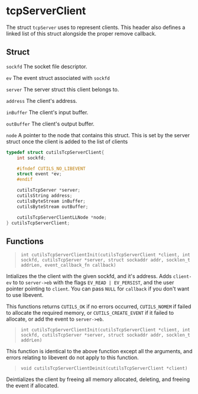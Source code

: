 # tcpServerClient

The struct `tcpServer` uses to represent clients. This header also defines a linked list of this struct alongside the proper remove callback.


## Struct

`sockfd` The socket file descriptor.

`ev` The event struct associated with `sockfd`

`server` The server struct this client belongs to.

`address` The client's address.

`inBuffer` The client's input buffer.

`outBuffer` The client's output buffer.

`node` A pointer to the node that contains this struct. This is set by the server struct once the client is added to the list of clients

```c
typedef struct cutilsTcpServerClient{
	int sockfd;

	#ifndef CUTILS_NO_LIBEVENT
	struct event *ev;
	#endif

	cutilsTcpServer *server;
	cutilsString address;
	cutilsByteStream inBuffer;
	cutilsByteStream outBuffer;

	cutilsTcpServerClientLLNode *node;
} cutilsTcpServerClient;
```

## Functions

>`int cutilsTcpServerClientInit(cutilsTcpServerClient *client, int sockfd, cutilsTcpServer *server,
	struct sockaddr addr, socklen_t addrLen, event_callback_fn callback)`

Intializes the the client with the given sockfd, and it's address. Adds `client-ev` to to `server->eb` with the flags `EV_READ | EV_PERSIST`, and the user pointer pointing to `client`. You can pass `NULL` for `callback` if you don't want to use libevent.

This functions returns `CUTILS_OK` if no errors occurred, `CUTILS_NOMEM` if failed to allocate the required memory, or `CUTILS_CREATE_EVENT` if it failed to allocate, or add the event to `server->eb`.

>`int cutilsTcpServerClientInit(cutilsTcpServerClient *client, int sockfd, cutilsTcpServer *server,
	struct sockaddr addr, socklen_t addrLen)`

This function is identical to the above function except all the arguments, and errors relating to libevent do not apply to this function.

>`void cutilsTcpServerClientDeinit(cutilsTcpServerClient *client)`

Deintializes the client by freeing all memory allocated, deleting, and freeing the event if allocated.
